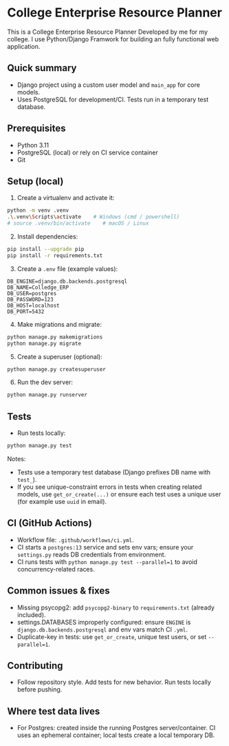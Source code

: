 # College Enterprise Resource Planner

This is a College Enterprise Resource Planner Developed by me for my college. I use Python/Django Framwork for building an fully functional web application.

## Quick summary
- Django project using a custom user model and `main_app` for core models.
- Uses PostgreSQL for development/CI. Tests run in a temporary test database.

## Prerequisites
- Python 3.11
- PostgreSQL (local) or rely on CI service container
- Git

## Setup (local)
1. Create a virtualenv and activate it:

```bash
python -m venv .venv
.\.venv\Scripts\activate    # Windows (cmd / powershell)
# source .venv/bin/activate    # macOS / Linux
```

2. Install dependencies:

```bash
pip install --upgrade pip
pip install -r requirements.txt
```

3. Create a `.env` file (example values):

```
DB_ENGINE=django.db.backends.postgresql
DB_NAME=Colledge_ERP
DB_USER=postgres
DB_PASSWORD=123
DB_HOST=localhost
DB_PORT=5432
```

4. Make migrations and migrate:

```bash
python manage.py makemigrations
python manage.py migrate
```

5. Create a superuser (optional):

```bash
python manage.py createsuperuser
```

6. Run the dev server:

```bash
python manage.py runserver
```

## Tests
- Run tests locally:

```bash
python manage.py test
```

Notes:
- Tests use a temporary test database (Django prefixes DB name with `test_`).
- If you see unique-constraint errors in tests when creating related models, use `get_or_create(...)` or ensure each test uses a unique user (for example use `uuid` in email).

## CI (GitHub Actions)
- Workflow file: `.github/workflows/ci.yml`.
- CI starts a `postgres:13` service and sets env vars; ensure your `settings.py` reads DB credentials from environment.
- CI runs tests with `python manage.py test --parallel=1` to avoid concurrency-related races.

## Common issues & fixes
- Missing psycopg2: add `psycopg2-binary` to `requirements.txt` (already included).
- settings.DATABASES improperly configured: ensure `ENGINE` is `django.db.backends.postgresql` and env vars match CI `.yml`.
- Duplicate-key in tests: use `get_or_create`, unique test users, or set `--parallel=1`.

## Contributing
- Follow repository style. Add tests for new behavior. Run tests locally before pushing.

## Where test data lives
- For Postgres: created inside the running Postgres server/container. CI uses an ephemeral container; local tests create a local temporary DB.

